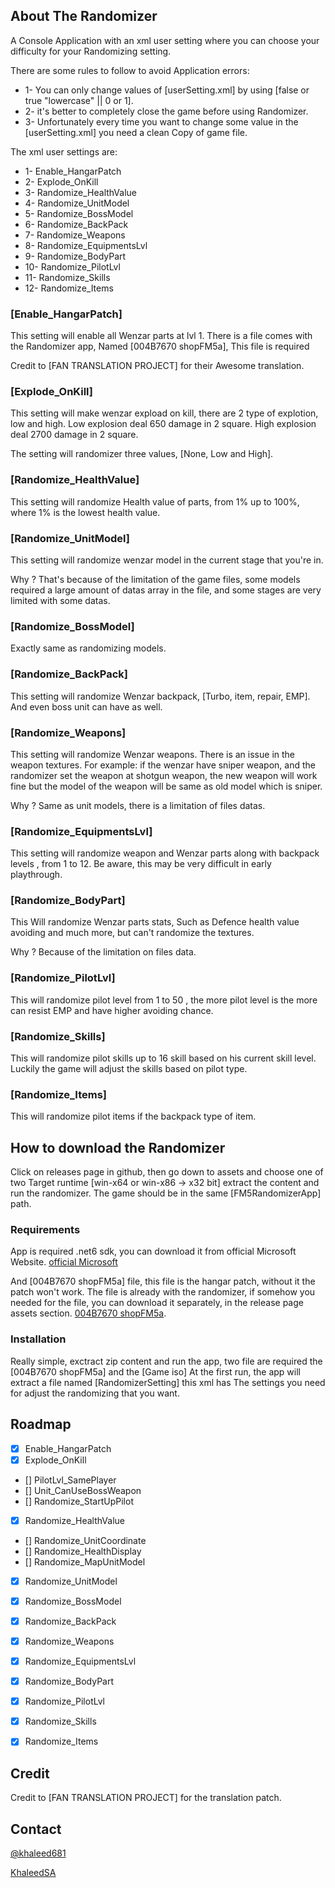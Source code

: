 <!-- ABOUT THE Randomizer -->
## About The Randomizer

A Console Application with an xml user setting where you can choose your difficulty for your Randomizing setting.

There are some rules to follow to avoid Application errors:
* 1- You can only change values of [userSetting.xml] by using [false or true "lowercase" || 0 or 1].
* 2- it's better to completely close the game before using Randomizer.
* 3- Unfortunately every time you want to change some value in the [userSetting.xml] you need a clean Copy of game file.

The xml user settings are:
* 1- Enable_HangarPatch
* 2- Explode_OnKill
* 3- Randomize_HealthValue
* 4- Randomize_UnitModel
* 5- Randomize_BossModel
* 6- Randomize_BackPack
* 7- Randomize_Weapons
* 8- Randomize_EquipmentsLvl
* 9- Randomize_BodyPart
* 10- Randomize_PilotLvl
* 11- Randomize_Skills
* 12- Randomize_Items



### [Enable_HangarPatch]

This setting will enable all Wenzar parts at lvl 1.
There is a file comes with the Randomizer app, Named [004B7670 shopFM5a], This file is required

Credit to [FAN TRANSLATION PROJECT] for their Awesome translation.

### [Explode_OnKill]

This setting will make wenzar expload on kill, there are 2 type of explotion, low and high.
Low explosion deal 650 damage in 2 square.
High explosion deal 2700 damage in 2 square.

The setting will randomizer three values, [None, Low and High].

### [Randomize_HealthValue]

This setting will randomize Health value of parts, from 1% up to 100%, where 1% is the lowest health value.


### [Randomize_UnitModel]

This setting will randomize wenzar model in the current stage that you're in.

Why ?
That's because of the limitation of the game files, some models required a large amount of datas array in the file,
and some stages are very limited with some datas.

### [Randomize_BossModel]

Exactly same as randomizing models.

### [Randomize_BackPack]

This setting will randomize Wenzar backpack, [Turbo, item, repair, EMP].
And even boss unit can have as well.

### [Randomize_Weapons]

This setting will randomize Wenzar weapons.
There is an issue in the weapon textures.
For example: if the wenzar have sniper weapon, and the randomizer set the weapon at shotgun weapon, 
the new weapon will work fine but the model of the weapon will be same as old model which is sniper.

Why ?
Same as unit models, there is a limitation of files datas.

### [Randomize_EquipmentsLvl]

This setting will randomize weapon and Wenzar parts along with backpack levels , from 1 to 12.
Be aware, this may be very difficult in early playthrough.

### [Randomize_BodyPart]

This Will randomize Wenzar parts stats, Such as Defence health value avoiding and much more, but can't randomize the textures.

Why ?
Because of the limitation on files data.

### [Randomize_PilotLvl]

This will randomize pilot level from 1 to 50 , the more pilot level is the more can resist EMP and have higher avoiding chance.

### [Randomize_Skills]

This will randomize pilot skills up to 16 skill based on his current skill level.
Luckily the game will adjust the skills based on pilot type.

### [Randomize_Items]

This will randomize pilot items if the backpack type of item.


<!-- Downloading -->
## How to download the Randomizer

Click on releases page in github, then go down to assets and choose one of two Target runtime [win-x64 or win-x86 -> x32 bit] extract the content and run the randomizer.
The game should be in the same [FM5RandomizerApp] path.

### Requirements

App is required .net6 sdk, you can download it from official Microsoft Website.
[official Microsoft](https://dotnet.microsoft.com/en-us/download/dotnet/6.0)

And [004B7670 shopFM5a] file, this file is the hangar patch, without it the patch won't work.
The file is already with the randomizer, if somehow you needed for the file, you can download it separately, in the release page assets section.
[004B7670 shopFM5a](https://github.com/KhaleedSA/FM5RandomizerApp/releases/tag/v1.0.0-FM5).

<!-- Installation -->
### Installation

Really simple, exctract zip content and run the app, two file are required the [004B7670 shopFM5a] and the [Game iso]
At the first run, the app will extract a file named [RandomizerSetting] this xml has The settings you need for adjust the randomizing that you want.

<!-- ROADMAP -->
## Roadmap

- [x] Enable_HangarPatch
- [x] Explode_OnKill
- [] PilotLvl_SamePlayer
- [] Unit_CanUseBossWeapon
- [] Randomize_StartUpPilot
- [x] Randomize_HealthValue
- [] Randomize_UnitCoordinate
- [] Randomize_HealthDisplay
- [] Randomize_MapUnitModel
- [x] Randomize_UnitModel
- [x] Randomize_BossModel
- [x] Randomize_BackPack
- [x] Randomize_Weapons
- [x] Randomize_EquipmentsLvl
- [x] Randomize_BodyPart
- [x] Randomize_PilotLvl
- [x] Randomize_Skills
- [x] Randomize_Items


<!-- Credit -->
## Credit

Credit to [FAN TRANSLATION PROJECT] for the translation patch.

<!-- CONTACT -->
## Contact

[@khaleed681](https://twitter.com/khaleed681)

[KhaleedSA](https://github.com/KhaleedSA)

